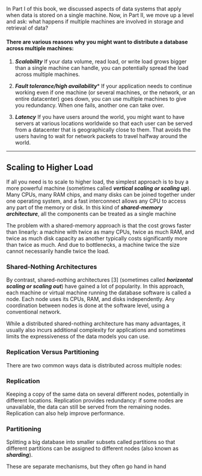 In Part I of this book, we discussed aspects of data systems that apply when data is stored on a single machine. Now, in Part II, we move up a level and ask: what happens if multiple machines are involved in storage and retrieval of data?


#### There are various reasons why you might want to distribute a database across multiple machines:

1) ***Scalability***
If your data volume, read load, or write load grows bigger than a single machine can handle, you can potentially spread the load across multiple machines.

2) ***Fault tolerance/high availability****
If your application needs to continue working even if one machine (or several machines, or the network, or an entire datacenter) goes down, you can use multiple machines to give you redundancy. When one fails, another one can take over.

3) ***Latency***
If you have users around the world, you might want to have servers at various locations worldwide so that each user can be served from a datacenter that is geographically close to them. That avoids the users having to wait for network packets to travel halfway around the world.

-------------------------------------------------------------------------------------------------------------------

## Scaling to Higher Load

If all you need is to scale to higher load, the simplest approach is to buy a more powerful machine (sometimes called ***vertical scaling or scaling up***). Many CPUs, many RAM chips, and many disks can be joined together under one operating system, and a fast interconnect allows any CPU to access any part of the memory or disk. In this kind of ***shared-memory architecture***, all the components can be treated as a single machine

The problem with a shared-memory approach is that the cost grows faster than linearly: a machine with twice as many CPUs, twice as much RAM, and twice as much disk capacity as another typically costs significantly more than twice as much. And due to bottlenecks, a machine twice the size cannot necessarily handle twice the load.

### Shared-Nothing Architectures

By contrast, shared-nothing architectures [3] (sometimes called ***horizontal scaling or scaling out***) have gained a lot of popularity. In this approach, each machine or virtual machine running the database software is called a node. Each node uses its CPUs, RAM, and disks independently. Any coordination between nodes is done at the software level, using a conventional network.

While a distributed shared-nothing architecture has many advantages, it usually also incurs additional complexity for applications and sometimes limits the expressiveness of the data models you can use.




### Replication Versus Partitioning

There are two common ways data is distributed across multiple nodes:

### Replication
Keeping a copy of the same data on several different nodes, potentially in different locations. Replication provides redundancy: if some nodes are unavailable, the data can still be served from the remaining nodes. Replication can also help improve performance. 

### Partitioning
Splitting a big database into smaller subsets called partitions so that different partitions can be assigned to different nodes (also known as ***sharding***). 


These are separate mechanisms, but they often go hand in hand


